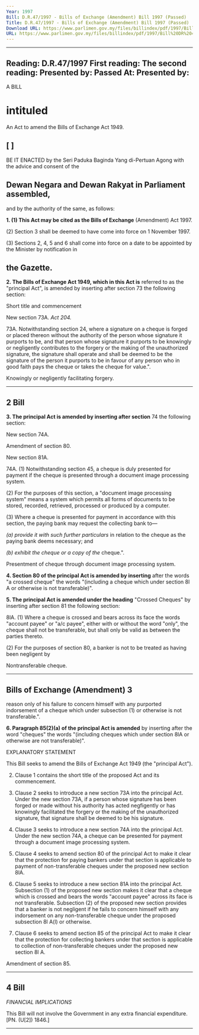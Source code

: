 ```yaml
---
Year: 1997
Bill: D.R.47/1997 - Bills of Exchange (Amendment) Bill 1997 (Passed)
Title: D.R.47/1997 - Bills of Exchange (Amendment) Bill 1997 (Passed)
Download URL: https://www.parlimen.gov.my/files/billindex/pdf/1997/Bill%20DR%2047.pdf
URL: https://www.parlimen.gov.my/files/billindex/pdf/1997/Bill%20DR%2047.pdf
---
```

---
Reading:
D.R.47/1997
First reading:
The second reading:
Presented by:
Passed At:
Presented by:
---

A BILL

# intituled

An Act to amend the Bills of Exchange Act 1949.

## [ ]

BE IT ENACTED by the Seri Paduka Baginda Yang
di-Pertuan Agong with the advice and consent of the
## Dewan Negara and Dewan Rakyat in Parliament assembled,
and by the authority of the same, as follows:

**1. (1) This Act may be cited as the Bills of Exchange**
(Amendment) Act 1997.

(2) Section 3 shall be deemed to have come into force
on 1 November 1997.

(3) Sections 2, 4, 5 and 6 shall come into force on a
date to be appointed by the Minister by notification in
## the Gazette.

**2. The Bills of Exchange Act 1949, which in this Act is**
referred to as the "principal Act", is amended by inserting
after section 73 the following section:


Short title
and
commencement

New section
73A.
_Act 204._


73A. Notwithstanding section 24, where a
signature on a cheque is forged or placed thereon
without the authority of the person whose
signature it purports to be, and that person whose
signature it purports to be knowingly or
negligently contributes to the forgery or the
making of the unauthorized signature, the
signature shall operate and shall be deemed to
be the signature of the person it purports to be
in favour of any person who in good faith pays
the cheque or takes the cheque for value.".


Knowingly
or
negligently
facilitating
forgery.


-----

## 2 Bill

**3. The principal Act is amended by inserting after section**
74 the following section:


New section
74A.

Amendment
of section 80.

New section
81A.


74A. (1) Notwithstanding section 45, a cheque
is duly presented for payment if the cheque is
presented through a document image processing
system.

(2) For the purposes of this section, a
"document image processing system" means a
system which permits all forms of documents
to be stored, recorded, retrieved, processed or
produced by a computer.

(3) Where a cheque is presented for payment
in accordance with this section, the paying bank
may request the collecting bank to—

_(a) provide it with such further particulars_
in relation to the cheque as the paying
bank deems necessary; and

_(b) exhibit the cheque or a copy of the_
cheque.".


Presentment
of cheque
through
document
image
processing
system.


**4. Section 80 of the principal Act is amended by inserting**
after the words "a crossed cheque" the words "(including
a cheque which under section 8l A or otherwise is not
transferable)".

**5. The principal Act is amended under the heading**
"Crossed Cheques" by inserting after section 81 the
following section:


8lA. (1) Where a cheque is crossed and bears
across its face the words "account payee" or
"a/c payee", either with or without the word
"only", the cheque shall not be transferable, but
shall only be valid as between the parties thereto.

(2) For the purposes of section 80, a banker
is not to be treated as having been negligent by


Nontransferable
cheque.


-----

## Bills of Exchange (Amendment) 3

reason only of his failure to concern himself
with any purported indorsement of a cheque
which under subsection (1) or otherwise is not
transferable.".

**6. Paragraph 85(2)(a) of the principal Act is amended**
by inserting after the word "cheques" the words "(including
cheques which under section 8lA or otherwise are not
transferable)".

EXPLANATORY STATEMENT

This Bill seeks to amend the Bills of Exchange Act 1949 (the "principal
Act").

2. Clause 1 contains the short title of the proposed Act and its
commencement.

3. Clause 2 seeks to introduce a new section 73A into the principal
Act. Under the new section 73A, if a person whose signature has
been forged or made without his authority has acted negfigently or
has knowingly facilitated the forgery or the making of the unauthorized
signature, that signature shall be deemed to be his signature.

4. Clause 3 seeks to introduce a new section 74A into the principal
Act. Under the new section 74A, a cheque can be presented for
payment through a document image processing system.

5. Clause 4 seeks to amend section 80 of the principal Act to make
it clear that the protection for paying bankers under that section is
applicable to payment of non-transferable cheques under the proposed
new section 8lA.

6. Clause 5 seeks to introduce a new section 81A into the principal
Act. Subsection (1) of the proposed new section makes it clear that
a cheque which is crossed and bears the words "account payee"
across its face is not transferable. Subsection (2) of the proposed
new section provides that a banker is not negligent if he fails to
concern himself with any indorsement on any non-transferable cheque
under the proposed subsection 8l A(l) or otherwise.

7. Clause 6 seeks to amend section 85 of the principal Act to make
it clear that the protection for collecting bankers under that section
is applicable to collection of non-transferable cheques under the
proposed new section 8l A.


Amendment
of section 85.


-----

## 4 Bill

_FINANCIAL_ _IMPLICATIONS_

This Bill will not involve the Government in any extra financial
expenditure. [PN. (U[2]) 1846.]


-----

